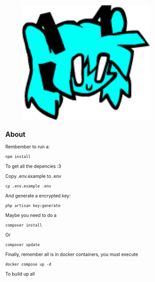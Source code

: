 <p align="center"><a href="https://laravel.com" target="_blank"><img src="../welcomePenyas/public/mikic.png" width="400" alt="J Logo"></a></p>

## About
Rembember to run a:
    
    npm install

To get all the depencies :3

Copy .env.example to .env

    cp .env.example .env

And generate a encrypted key:
    
    php artisan key:generate

Maybe you need to do a

    composer install

Or
    
    composer update

Finally, remember all is in docker containers, you must execute

    docker compose up -d

To build up all